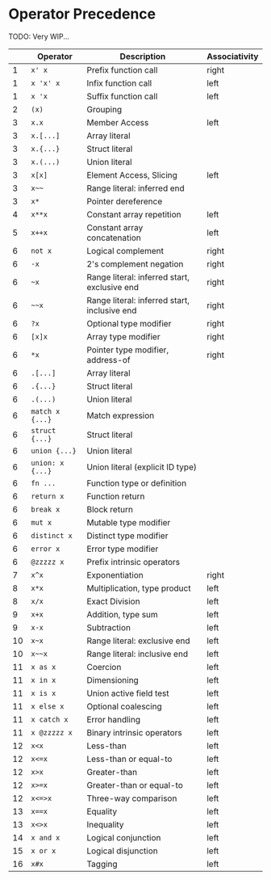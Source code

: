 # Operator Precedence
TODO: Very WIP...

|  | Operator | Description | Associativity |
|---|---|---|---|
| 1 | `x' x` | Prefix function call | right |
| 1 | `x 'x' x` | Infix function call | left |
| 1 | `x 'x` | Suffix function call | left |
| 2 | `(x)` | Grouping | |
| 3 | `x.x` | Member Access | left |
| 3 | `x.[...]` | Array literal | |
| 3 | `x.{...}` | Struct literal | |
| 3 | `x.(...)` | Union literal | |
| 3 | `x[x]` | Element Access, Slicing | left |
| 3 | `x~~` | Range literal: inferred end | |
| 3 | `x*` | Pointer dereference | |
| 4 | `x**x` | Constant array repetition | left |
| 5 | `x++x` | Constant array concatenation | left |
| 6 | `not x` | Logical complement | right |
| 6 | `-x` | 2's complement negation | right |
| 6 | `~x` | Range literal: inferred start, exclusive end | right |
| 6 | `~~x` | Range literal: inferred start, inclusive end | right |
| 6 | `?x` | Optional type modifier | right |
| 6 | `[x]x` | Array type modifier | right |
| 6 | `*x` | Pointer type modifier, address-of | right |
| 6 | `.[...]` | Array literal | |
| 6 | `.{...}` | Struct literal | |
| 6 | `.(...)` | Union literal | |
| 6 | `match x {...}` | Match expression | |
| 6 | `struct {...}` | Struct literal | |
| 6 | `union {...}` | Union literal | |
| 6 | `union: x {...}` | Union literal (explicit ID type) | |
| 6 | `fn ...` | Function type or definition | |
| 6 | `return x` | Function return | |
| 6 | `break x` | Block return | |
| 6 | `mut x` | Mutable type modifier | |
| 6 | `distinct x` | Distinct type modifier | |
| 6 | `error x` | Error type modifier | |
| 6 | `@zzzzz x` | Prefix intrinsic operators | |
| 7 | `x^x` | Exponentiation | right |
| 8 | `x*x` | Multiplication, type product | left |
| 8 | `x/x` | Exact Division | left |
| 9 | `x+x` | Addition, type sum | left |
| 9 | `x-x` | Subtraction | left |
| 10 | `x~x` | Range literal: exclusive end | left |
| 10 | `x~~x` | Range literal: inclusive end | left |
| 11 | `x as x` | Coercion | left |
| 11 | `x in x` | Dimensioning | left |
| 11 | `x is x` | Union active field test | left |
| 11 | `x else x` | Optional coalescing | left |
| 11 | `x catch x` | Error handling | left |
| 11 | `x @zzzzz x` | Binary intrinsic operators | left |
| 12 | `x<x` | Less-than | left |
| 12 | `x<=x` | Less-than or equal-to | left |
| 12 | `x>x` | Greater-than | left |
| 12 | `x>=x` | Greater-than or equal-to | left |
| 12 | `x<=>x` | Three-way comparison | left |
| 13 | `x==x` | Equality | left |
| 13 | `x<>x` | Inequality | left |
| 14 | `x and x` | Logical conjunction | left |
| 15 | `x or x` | Logical disjunction | left |
| 16 | `x#x` | Tagging | left |

